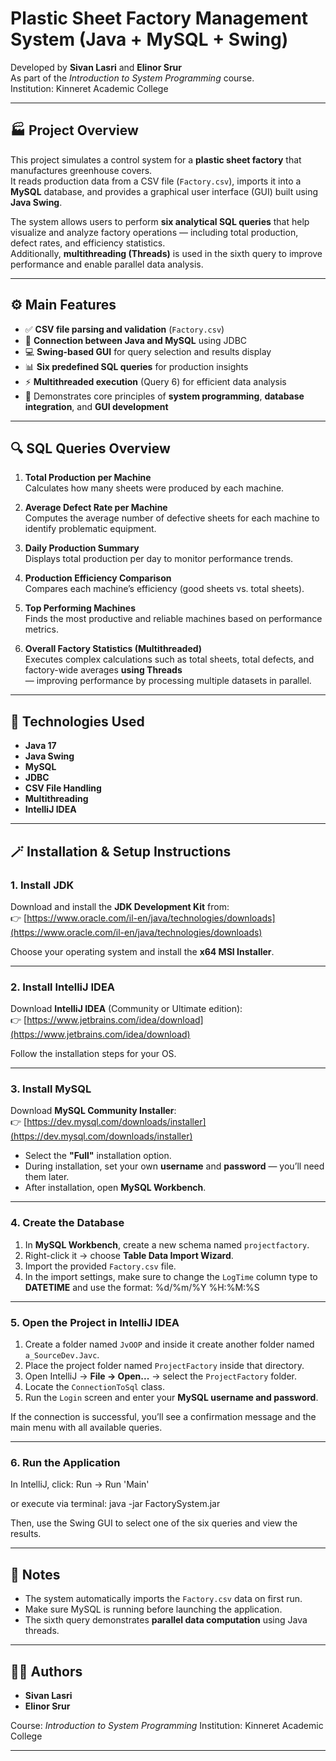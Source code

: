 # Plastic Sheet Factory Management System (Java + MySQL + Swing)

Developed by **Sivan Lasri** and **Elinor Srur**  
As part of the *Introduction to System Programming* course.    
Institution: Kinneret Academic College

---

## 🏭 Project Overview

This project simulates a control system for a **plastic sheet factory** that manufactures greenhouse covers.  
It reads production data from a CSV file (`Factory.csv`), imports it into a **MySQL** database, and provides a graphical user interface (GUI) built using **Java Swing**.

The system allows users to perform **six analytical SQL queries** that help visualize and analyze factory operations — including total production, defect rates, and efficiency statistics.  
Additionally, **multithreading (Threads)** is used in the sixth query to improve performance and enable parallel data analysis.

---

## ⚙️ Main Features

- ✅ **CSV file parsing and validation** (`Factory.csv`)  
- 🧠 **Connection between Java and MySQL** using JDBC  
- 💻 **Swing-based GUI** for query selection and results display  
- 📊 **Six predefined SQL queries** for production insights  
- ⚡ **Multithreaded execution** (Query 6) for efficient data analysis  
- 🧩 Demonstrates core principles of **system programming**, **database integration**, and **GUI development**

---

## 🔍 SQL Queries Overview

1. **Total Production per Machine**  
   Calculates how many sheets were produced by each machine.

2. **Average Defect Rate per Machine**  
   Computes the average number of defective sheets for each machine to identify problematic equipment.

3. **Daily Production Summary**  
   Displays total production per day to monitor performance trends.

4. **Production Efficiency Comparison**  
   Compares each machine’s efficiency (good sheets vs. total sheets).

5. **Top Performing Machines**  
   Finds the most productive and reliable machines based on performance metrics.

6. **Overall Factory Statistics (Multithreaded)**  
   Executes complex calculations such as total sheets, total defects, and factory-wide averages **using Threads**  
   — improving performance by processing multiple datasets in parallel.

---

## 🧰 Technologies Used

- **Java 17**
- **Java Swing**
- **MySQL**
- **JDBC**
- **CSV File Handling**
- **Multithreading**
- **IntelliJ IDEA**

---

## 🪄 Installation & Setup Instructions

### 1. Install JDK
Download and install the **JDK Development Kit** from:  
👉 [https://www.oracle.com/il-en/java/technologies/downloads](https://www.oracle.com/il-en/java/technologies/downloads)

Choose your operating system and install the **x64 MSI Installer**.  

---

### 2. Install IntelliJ IDEA
Download **IntelliJ IDEA** (Community or Ultimate edition):  
👉 [https://www.jetbrains.com/idea/download](https://www.jetbrains.com/idea/download)

Follow the installation steps for your OS.

---

### 3. Install MySQL
Download **MySQL Community Installer**:  
👉 [https://dev.mysql.com/downloads/installer](https://dev.mysql.com/downloads/installer)

- Select the **"Full"** installation option.  
- During installation, set your own **username** and **password** — you’ll need them later.  
- After installation, open **MySQL Workbench**.

---

### 4. Create the Database
1. In **MySQL Workbench**, create a new schema named `projectfactory`.  
2. Right-click it → choose **Table Data Import Wizard**.  
3. Import the provided `Factory.csv` file.  
4. In the import settings, make sure to change the `LogTime` column type to **DATETIME** and use the format: %d/%m/%Y %H:%M:%S

---

### 5. Open the Project in IntelliJ IDEA
1. Create a folder named `JvOOP` and inside it create another folder named `a_SourceDev.Javc`.  
2. Place the project folder named `ProjectFactory` inside that directory.  
3. Open IntelliJ → **File → Open...** → select the `ProjectFactory` folder.  
4. Locate the `ConnectionToSql` class.  
5. Run the `Login` screen and enter your **MySQL username and password**.  

If the connection is successful, you’ll see a confirmation message and the main menu with all available queries.

---

### 6. Run the Application
In IntelliJ, click: Run → Run 'Main'

or execute via terminal: java -jar FactorySystem.jar

Then, use the Swing GUI to select one of the six queries and view the results.

---

## 💬 Notes

* The system automatically imports the `Factory.csv` data on first run.
* Make sure MySQL is running before launching the application.
* The sixth query demonstrates **parallel data computation** using Java threads.

---

## 👩‍💻 Authors

* **Sivan Lasri**
* **Elinor Srur**

Course: *Introduction to System Programming*
Institution: Kinneret Academic College

---
